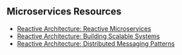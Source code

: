 ## Microservices Resources
 * [Reactive Architecture: Reactive Microservices](https://cognitiveclass.ai/courses/reactive-architecture-microservices)
 * [Reactive Architecture: Building Scalable Systems](https://cognitiveclass.ai/courses/reactive-architecture-building-scalable-systems)
 * [Reactive Architecture: Distributed Messaging Patterns](https://cognitiveclass.ai/courses/reactive-architecture-dmp)
